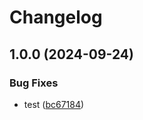 # Changelog

## 1.0.0 (2024-09-24)


### Bug Fixes

* test ([bc67184](https://github.com/ihommani/workflow-real-example/commit/bc6718468a0316f36c2f4d3a18dd2d671734b053))
